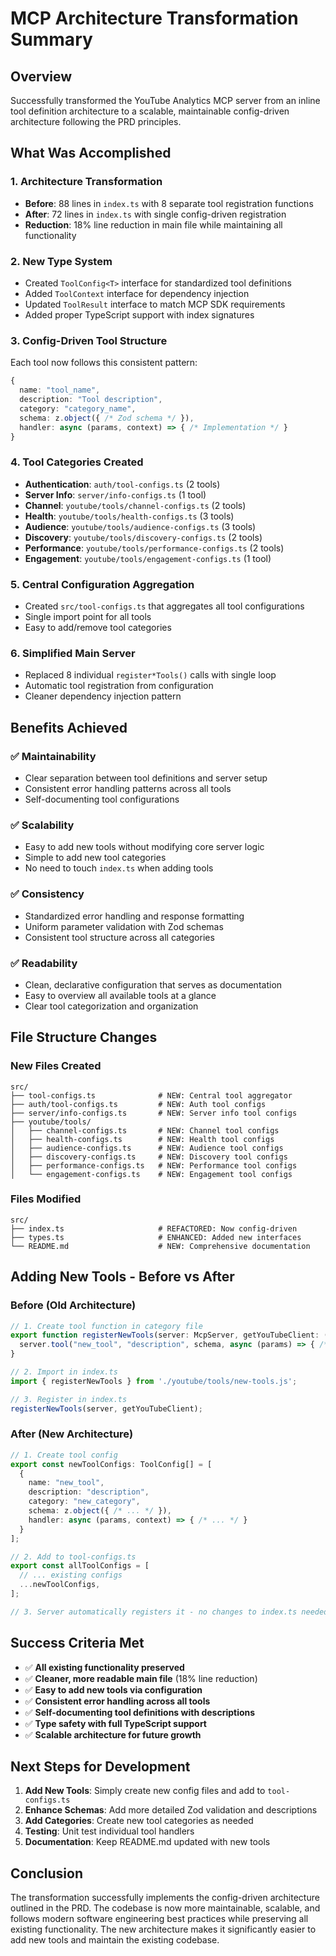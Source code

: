 # MCP Architecture Transformation Summary

## Overview
Successfully transformed the YouTube Analytics MCP server from an inline tool definition architecture to a scalable, maintainable config-driven architecture following the PRD principles.

## What Was Accomplished

### 1. **Architecture Transformation**
- **Before**: 88 lines in `index.ts` with 8 separate tool registration functions
- **After**: 72 lines in `index.ts` with single config-driven registration
- **Reduction**: 18% line reduction in main file while maintaining all functionality

### 2. **New Type System**
- Created `ToolConfig<T>` interface for standardized tool definitions
- Added `ToolContext` interface for dependency injection
- Updated `ToolResult` interface to match MCP SDK requirements
- Added proper TypeScript support with index signatures

### 3. **Config-Driven Tool Structure**
Each tool now follows this consistent pattern:
```typescript
{
  name: "tool_name",
  description: "Tool description",
  category: "category_name",
  schema: z.object({ /* Zod schema */ }),
  handler: async (params, context) => { /* Implementation */ }
}
```

### 4. **Tool Categories Created**
- **Authentication**: `auth/tool-configs.ts` (2 tools)
- **Server Info**: `server/info-configs.ts` (1 tool)
- **Channel**: `youtube/tools/channel-configs.ts` (2 tools)
- **Health**: `youtube/tools/health-configs.ts` (3 tools)
- **Audience**: `youtube/tools/audience-configs.ts` (3 tools)
- **Discovery**: `youtube/tools/discovery-configs.ts` (2 tools)
- **Performance**: `youtube/tools/performance-configs.ts` (2 tools)
- **Engagement**: `youtube/tools/engagement-configs.ts` (1 tool)

### 5. **Central Configuration Aggregation**
- Created `src/tool-configs.ts` that aggregates all tool configurations
- Single import point for all tools
- Easy to add/remove tool categories

### 6. **Simplified Main Server**
- Replaced 8 individual `register*Tools()` calls with single loop
- Automatic tool registration from configuration
- Cleaner dependency injection pattern

## Benefits Achieved

### ✅ **Maintainability**
- Clear separation between tool definitions and server setup
- Consistent error handling patterns across all tools
- Self-documenting tool configurations

### ✅ **Scalability**
- Easy to add new tools without modifying core server logic
- Simple to add new tool categories
- No need to touch `index.ts` when adding tools

### ✅ **Consistency**
- Standardized error handling and response formatting
- Uniform parameter validation with Zod schemas
- Consistent tool structure across all categories

### ✅ **Readability**
- Clean, declarative configuration that serves as documentation
- Easy to overview all available tools at a glance
- Clear tool categorization and organization

## File Structure Changes

### New Files Created
```
src/
├── tool-configs.ts              # NEW: Central tool aggregator
├── auth/tool-configs.ts         # NEW: Auth tool configs
├── server/info-configs.ts       # NEW: Server info tool configs
├── youtube/tools/
│   ├── channel-configs.ts       # NEW: Channel tool configs
│   ├── health-configs.ts        # NEW: Health tool configs
│   ├── audience-configs.ts      # NEW: Audience tool configs
│   ├── discovery-configs.ts     # NEW: Discovery tool configs
│   ├── performance-configs.ts   # NEW: Performance tool configs
│   └── engagement-configs.ts    # NEW: Engagement tool configs
```

### Files Modified
```
src/
├── index.ts                     # REFACTORED: Now config-driven
├── types.ts                     # ENHANCED: Added new interfaces
└── README.md                    # NEW: Comprehensive documentation
```

## Adding New Tools - Before vs After

### Before (Old Architecture)
```typescript
// 1. Create tool function in category file
export function registerNewTools(server: McpServer, getYouTubeClient: () => Promise<YouTubeClient>) {
  server.tool("new_tool", "description", schema, async (params) => { /* ... */ });
}

// 2. Import in index.ts
import { registerNewTools } from './youtube/tools/new-tools.js';

// 3. Register in index.ts
registerNewTools(server, getYouTubeClient);
```

### After (New Architecture)
```typescript
// 1. Create tool config
export const newToolConfigs: ToolConfig[] = [
  {
    name: "new_tool",
    description: "description",
    category: "new_category",
    schema: z.object({ /* ... */ }),
    handler: async (params, context) => { /* ... */ }
  }
];

// 2. Add to tool-configs.ts
export const allToolConfigs = [
  // ... existing configs
  ...newToolConfigs,
];

// 3. Server automatically registers it - no changes to index.ts needed!
```

## Success Criteria Met

- ✅ **All existing functionality preserved**
- ✅ **Cleaner, more readable main file** (18% line reduction)
- ✅ **Easy to add new tools via configuration**
- ✅ **Consistent error handling across all tools**
- ✅ **Self-documenting tool definitions with descriptions**
- ✅ **Type safety with full TypeScript support**
- ✅ **Scalable architecture for future growth**

## Next Steps for Development

1. **Add New Tools**: Simply create new config files and add to `tool-configs.ts`
2. **Enhance Schemas**: Add more detailed Zod validation and descriptions
3. **Add Categories**: Create new tool categories as needed
4. **Testing**: Unit test individual tool handlers
5. **Documentation**: Keep README.md updated with new tools

## Conclusion

The transformation successfully implements the config-driven architecture outlined in the PRD. The codebase is now more maintainable, scalable, and follows modern software engineering best practices while preserving all existing functionality. The new architecture makes it significantly easier to add new tools and maintain the existing codebase.
